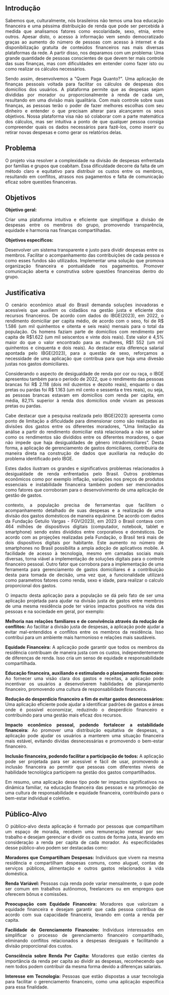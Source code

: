 ## Introdução

<p align="justify">Sabemos que, culturalmente, nós brasileiros não temos uma boa educação financeira e uma péssima distribuição de renda que pode ser percebida à medida que analisamos fatores como escolaridade, sexo, etnia, entre outros. Apesar disto, o acesso à informação vem sendo democratizado graças ao aumento do número de pessoas com acesso à internet e da disponibilização gratuita de conteúdos financeiros nas mais diversas plataformas da rede. A partir disso, nos deparamos com um problema: Uma grande quantidade de pessoas conscientes de que devem ter mais controle das suas finanças, mas com dificuldades em entender como fazer isto ou como realizar os cálculos necessários.</p>

<p align="justify">Sendo assim, desenvolvemos a "Quem Paga Quanto?". Uma aplicação de finanças pessoais voltada para facilitar os cálculos de despesas dos domicílios dos usuários. A plataforma permite que as despesas sejam divididas por morador ou proporcionalmente à renda de cada um, resultando em uma divisão mais igualitária. Com mais controle sobre suas finanças, as pessoas terão o poder de fazer melhores escolhas com seu dinheiro e entender o que precisam alterar para alcançarem os seus objetivos. Nossa plataforma visa não só colaborar com a parte matemática dos cálculos, mas ser intuitiva a ponto de que qualquer pessoa consiga compreender quais os dados necessários para fazê-los, como inserir ou retirar novas despesas e como gerar os relatórios delas.</p>

## Problema
<p align="justify">O projeto visa resolver a complexidade na divisão de despesas enfrentada por famílias e grupos que coabitam. Essa dificuldade decorre da falta de um método claro e equitativo para distribuir os custos entre os membros, resultando em conflitos, atrasos nos pagamentos e falta de comunicação eficaz sobre questões financeiras.</p>

## Objetivos

<strong>Objetivo geral:</strong>
<p align="justify">Criar uma plataforma intuitiva e eficiente que simplifique a divisão de despesas entre os membros do grupo, promovendo transparência, equidade e harmonia nas finanças compartilhadas.</p>

<strong>Objetivos específicos:</strong>
<p align="justify">Desenvolver um sistema transparente e justo para dividir despesas entre os membros.
Facilitar o acompanhamento das contribuições de cada pessoa e como esses fundos são utilizados.
Implementar uma solução que promova organização financeira e pontualidade nos pagamentos.
Promover comunicação aberta e construtiva sobre questões financeiras dentro do grupo.</p>

## Justificativa

<p align="justify">O cenário econômico atual do Brasil demanda soluções inovadoras e acessíveis que auxiliem os cidadãos na gestão justa e eficiente dos recursos financeiros. De acordo com dados do IBGE(2023), em 2022, o rendimento domiciliar per capita médio, de acordo com o sexo, foi de R$ 1.586 (um mil quinhentos e oitenta e seis reais) mensais para o total da população.
 Os homens faziam parte de domicílios com rendimento per capita de R$1.622 (um mil seiscentos e vinte dois reais). Este valor é 4,5% maior do que o valor encontrado para as mulheres, R$1 552 (um mil quinhentos e cinquenta e dois reais). 
Ao destacar esta diferença salarial apontada pelo IBGE(2023), para a questão de sexo, reforçamos a necessidade de uma aplicação que contribua para que haja uma divesão justas nos gastos domiciliares.</p>

<p align="justify">Considerando o aspecto de desigualdade de renda por cor ou raça, o IBGE apresentou também para o  período de 2022, que  o rendimento das pessoas brancas foi R$ 2.118 (dois mil duzentos e dezoito reais), enquanto o das pretas ou pardas foi R$ 1.163 (um mil cento e sessenta e tres reais), ou seja, as pessoas brancas estavam em domicílios com renda per capita, em média, 82,1% superior à renda dos domicílios onde viviam as pessoas pretas ou pardas.</p> 

<p align="justify">Cabe destacar que a pesquisa realizada pelo IBGE(2023) apresenta como ponto de limitação a dificuldade para dimensionar como são realizadas as divisões dos gastos entre os diferentes moradores, “Uma limitação da análise a partir do rendimento domiciliar está relacionada a não se saber como os rendimentos são divididos entre os diferentes moradores, o que não impede que haja desigualdades de gênero intradomiciliares”.
Desta forma, a aplicação de gerenciamento de gastos domiciliares, contribuiria de maneira direta na construção de dados que  auxiliaria  na redução do problema identificado pelo IBGE.</p>

<p align="justify">Estes dados ilustram os grandes e significativos problemas relacionados à desigualdade de renda enfrentados pelo Brasil.  Outros problemas econômicos como por exemplo inflação, variações nos preços de produtos essenciais e instabilidade financeira também podem ser mencionados como fatores que corroboram para o desenvolvimento de uma aplicação de gestão de gastos.</p>

<p align="justify"> contexto, a população precisa de ferramentas que facilitem o acompanhamento detalhado de suas despesas e a realização de uma divisão dos gastos domésticos  de maneira equânime.
De acordo com dados da Fundação Getulio Vargas - FGV(2023), em 2023 o Brasil contava com 464 milhões de dispositivos digitais  (computador, notebook, tablet e smartphone) sendo estes divididos entre corporativos e domésticos. De acordo com as projeções realizadas pela Fundação, o Brasil terá mais de dois dispositivos digitais por habitante.
Este aumento no número de smartphones no Brasil possibilita a ampla adoção de aplicativos mobile. A facilidade de acesso à tecnologia, mesmo em camadas sociais mais diversas, torna viável a implementação de soluções digitais para o controle financeiro pessoal.
Outro fator que corrobora para a implementação de uma ferramenta para gerenciamento de gastos domiciliares é a  contribuição desta para tomada de decisão, uma vez que, a funcionalidade utilizará como parametros fatores como renda, sexo e idade, para realizar o  calculo proporcional dos gastos.</p>

<p align="justify">O impacto desta aplicação para a população se dá pelo fato de ser uma aplicação projetada para ajudar na divisão justa de gastos entre membros de uma mesma residência pode ter vários impactos positivos na vida das pessoas e na sociedade em geral, por exemplo:</p>

<p align="justify"><strong>Melhoria nas relações familiares e de convivência através da redução de conflitos:</strong> Ao facilitar a divisão justa de despesas, a aplicação pode ajudar a evitar mal-entendidos e conflitos entre os membros da residência. Isso contribui para um ambiente mais harmonioso e relações mais saudáveis.</p>

<p align="justify"><strong>Equidade Financeira:</strong> A aplicação pode garantir que todos os membros da residência contribuam de maneira justa com os custos, independentemente de diferenças de renda. Isso cria um senso de equidade e responsabilidade compartilhada.</p>

<p align="justify"><strong>Educação financeira, auxiliando e estimulando o planejamento financeiro:</strong> Ao fornecer uma visão clara dos gastos e receitas, a aplicação pode incentivar os usuários a desenvolverem habilidades de planejamento financeiro, promovendo uma cultura de responsabilidade financeira.</p>

<p align="justify"><strong>Redução do desperdício financeiro a fim de evitar gastos desnecessários:</strong> Uma aplicação eficiente pode ajudar a identificar padrões de gastos e áreas onde é possível economizar, reduzindo o desperdício financeiro e contribuindo para uma gestão mais eficaz dos recursos.</p>

<p align="justify"><strong>Impacto econômico pessoal, podendo fortalecer a estabilidade financeira:</strong> Ao promover uma distribuição equitativa de despesas, a aplicação pode ajudar os usuários a manterem uma situação financeira mais estável, evitando dívidas desnecessárias e promovendo o bem-estar financeiro.</p>

<p align="justify"><strong>Inclusão financeira, podendo facilitar a participação de todos:</strong> A aplicação pode ser projetada para ser acessível e fácil de usar, promovendo a inclusão financeira ao permitir que pessoas com diferentes níveis de habilidade tecnológica participem na gestão dos gastos compartilhados.</p>

<p align="justify">Em resumo, uma aplicação desse tipo pode ter impactos significativos na dinâmica familiar, na educação financeira das pessoas e na promoção de uma cultura de responsabilidade e equidade financeira, contribuindo para o bem-estar individual e coletivo.</p>

## Público-Alvo
<p align="justify">O público-alvo desta aplicação é formado por pessoas que compartilham um espaço de moradia, recebem uma remuneração mensal por seu trabalho e desejam gerenciar e dividir os custos de forma justa, levando em consideração a renda per capita de cada morador. As especificidades desse público-alvo podem ser destacadas como:</p>

<p align="justify"><strong>Moradores que Compartilham Despesas:</strong> Indivíduos que vivem na mesma residência e compartilham despesas comuns, como aluguel, contas de serviços públicos, alimentação e outros gastos relacionados à vida doméstica.</p>

<p align="justify"><strong>Renda Variável:</strong> Pessoas cuja renda pode variar mensalmente, o que pode ser comum em trabalhos autônomos, freelancers ou em empregos que oferecem bônus e comissões.</p>

<p align="justify"><strong>Preocupação com Equidade Financeira:</strong> Moradores que valorizam a equidade financeira e desejam garantir que cada pessoa contribua de acordo com sua capacidade financeira, levando em conta a renda per capita.</p>

<p align="justify"><strong>Facilidade de Gerenciamento Financeiro:</strong> Indivíduos interessados em simplificar o processo de gerenciamento financeiro compartilhado, eliminando conflitos relacionados a despesas desiguais e facilitando a divisão proporcional dos custos.</p>

<p align="justify"><strong>Consciência sobre Renda Per Capita:</strong> Moradores que estão cientes da importância da renda per capita ao dividir as despesas, reconhecendo que nem todos podem contribuir da mesma forma devido a diferenças salariais.</p>

<p align="justify"><strong>Interesse em Tecnologia:</strong> Pessoas que estão dispostas a usar tecnologia para facilitar o gerenciamento financeiro, como uma aplicação específica para essa finalidade.</p>
